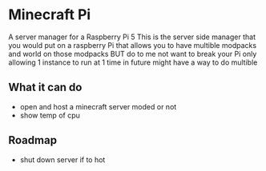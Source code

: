 # Minecraft Pi
 A server manager for a Raspberry Pi 5
This is the server side manager that you would put on a raspberry Pi that allows you to have multible modpacks and world on those modpacks BUT do to me not want to break your Pi only allowing 1 instance to run at 1 time in future might have a way to do multible

## What it can do
* open and host a minecraft server moded or not
* show temp of cpu


## Roadmap
* shut down server if to hot